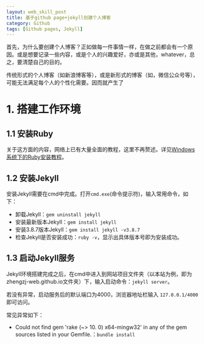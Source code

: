 ```yaml
---
layout: web_skill_post
title: 基于github page+jekyll创建个人博客
category: Github
tags: [Github pages, Jekyll]
---
```


首先，为什么要创建个人博客？正如做每一件事情一样，在做之前都会有一个原因。或是想要记录一些内容，或是个人的兴趣爱好，亦或是其他，whatever，总之，要清楚自己的目的。

传统形式的个人博客（如新浪博客等），或是新形式的博客（如，微信公众号等），可能无法满足每个人的个性化需要。因而就产生了


# 1. 搭建工作环境

## 1.1 安装Ruby

关于这方面的内容，网络上已有大量全面的教程，这里不再赘述。详见[Windows系统下的Ruby安装教程](https://www.runoob.com/ruby/ruby-installation-windows.html)。

## 1.2 安装Jekyll

安装Jekyll需要在cmd中完成。打开`cmd.exe`(命令提示符)，输入常用命令，如下：

- 卸载Jekyll：`gem uninstall jekyll`
- 安装最新版本Jekyll：`gem install jekyll`
- 安装3.8.7版本Jekyll：`gem install jekyll -v3.8.7`
- 检查Jekyll是否安装成功：`ruby -v`，显示出具体版本号即为安装成功。

## 1.3 启动Jekyll服务

Jekyll环境搭建完成之后，在cmd中进入到网站项目文件夹（以本站为例，即为zhengzj-web.github.io文件夹）下，输入启动命令：`jekyll server`。

若没有异常，启动服务后的默认端口为4000，浏览器地址栏输入 `127.0.0.1/4000` 即可访问。

常见异常如下：
- Could not find gem 'rake (~> 10. 0) x64-mingw32' in any of the gem sources listed in your Gemfile.：`bundle install`
